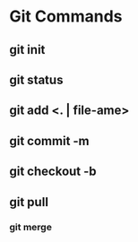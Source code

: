 # Git Commands

## git init
## git status
## git add <. | file-ame>
## git commit -m <message>
## git checkout -b <branch-name>
## git pull
### git merge <branch-name>

